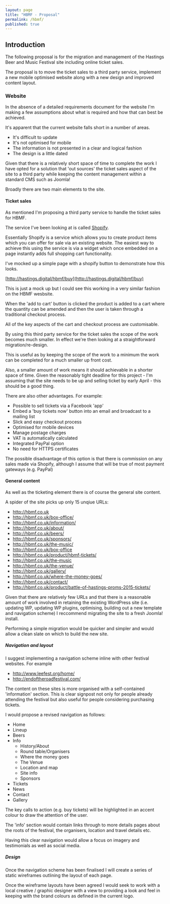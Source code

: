 ```yaml
---
layout: page
title: "HBMF - Proposal"
permalink: /hbmf/
published: true
---
```




Introduction
------------

The following proposal is for the migration and management of the Hastings Beer and Music Festival site including online ticket sales.

The proposal is to move the ticket sales to a third party service, implement a new mobile optimised website along with a new design and improved content layout.

### Website

In the absence of a detailed requirements document for the website I'm making a few assumptions about what is required and how that can best be achieved.  

It's apparent that the current website falls short in a number of areas.

- It's difficult to update
- It's not optimised for mobile
- The information is not presented in a clear and logical fashion
- The design is a little dated

Given that there is a relatively short space of time to complete the work I have opted for a solution that 'out sources' the ticket sales aspect of the site to a third party while keeping the content management within a standard CMS such as Joomla!

Broadly there are two main elements to the site.

#### Ticket sales

As mentioned I'm proposing a third party service to handle the ticket sales for HBMF.

The service I've been looking at is called [Shopify](https://shopify.co.uk).

Essentially Shopify is a service which allows you to create product items which you can offer for sale via an existing website. The easiest way to achieve this using the service is via a widget which once embedded on a page instantly adds full shopping cart functionality.

I've mocked up a simple page with a shopify button to demonstrate how this looks.

[http://hastings.digital/hbmf/buy](http://hastings.digital/hbmf/buy)

This is just a mock up but I could see this working in a very similar fashion on the HBMF wesbsite.

When the 'add to cart' button is clicked the product is added to a cart where the quantity can be amended and then the user is taken through a traditional checkout process.

All of the key aspects of the cart and checkout process are customisable.

By using this third party service for the ticket sales the scope of the work becomes much smaller. In effect we're then looking at a straightforward migration/re-design. 

This is useful as by keeping the scope of the work to a minimum the work can be completed for a much smaller up front cost.

Also, a smaller amount of work means it should achievable in a shorter space of time. Given the reasonably tight deadline for this project - I'm assuming that the site needs to be up and selling ticket by early April - this should be a good thing.

There are also other advantages. For example:

- Possible to sell tickets via a Facebook 'app'
- Embed a 'buy tickets now' button into an email and broadcast to a mailing list
- Slick and easy checkout process
- Optimised for mobile devices
- Manage postage charges
- VAT is automatically calculated
- Integrated PayPal option
- No need for HTTPS certificates

The possible disadvantage of this option is that there is commission on any sales made via Shopify, although I assume that will be true of most payment gateways (e.g. PayPal)

#### General content

As well as the ticketing element there is of course the general site content. 

A spider of the site picks up only 15 unqiue URLs:

- http://hbmf.co.uk
- http://hbmf.co.uk/box-office/
- http://hbmf.co.uk/information/
- http://hbmf.co.uk/about/
- http://hbmf.co.uk/beers/
- http://hbmf.co.uk/sponsors/
- http://hbmf.co.uk/the-music/
- http://hbmf.co.uk/box-office
- http://hbmf.co.uk/product/hbmf-tickets/
- http://hbmf.co.uk/the-music
- http://hbmf.co.uk/the-venue/
- http://hbmf.co.uk/gallery/
- http://hbmf.co.uk/where-the-money-goes/
- http://hbmf.co.uk/contact/
- http://hbmf.co.uk/product/battle-of-hastings-proms-2015-tickets/

Given that there are relatively few URLs and that there is a reasonable amount of work involved in retaining the existing WordPress site (i.e. updating WP, updating WP plugins, optimising, building out a new template and navigation scheme) I reccommend migrating the site to a fresh Joomla! install. 

Performing a simple migration would be quicker and simpler and would allow a clean slate on which to build the new site. 


##### Navigation and layout

I suggest implementing a navigation scheme inline with other festival websites. For example

- http://www.leefest.org/home/
- http://endoftheroadfestival.com/

The content on these sites is more organised with a self-contained 'information' section. This is clear signpost not only for people already attending the festival but also useful for people considering purchasing tickets. 

I would propose a revised navigation as follows:

- Home
- Lineup
- Beers
- Info
  - History/About
  - Round table/Organisers
  - Where the money goes
  - The Venue
  - Location and map
  - Site info
  - Sponsors	
- Tickets
- News
- Contact
- Gallery

The key calls to action (e.g. buy tickets) will be highlighted in an accent colour to draw the attention of the user.

The 'info' section would contain links through to more details pages about the roots of the festival, the organisers, location and travel details etc.

Having this clear navigation would allow a focus on imagery and testimonials as well as social media.

##### Design

Once the navigation scheme has been finalised I will create a series of static wireframes outlining the layout of each page. 

Once the wireframe layouts have been agreed I  would seek to work with a local creative / graphic designer with a view to providing a look and feel in keeping with the brand colours as defined in the current logo.
